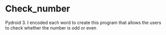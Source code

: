 # Check_number
Pydroid 3. I encoded each word to create this program that allows the users to check whether the number is odd or even
